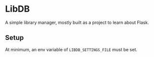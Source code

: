 # LibDB

A simple library manager, mostly built as a project to learn about Flask.

## Setup

At minimum, an env variable of `LIBDB_SETTINGS_FILE` must be set.
